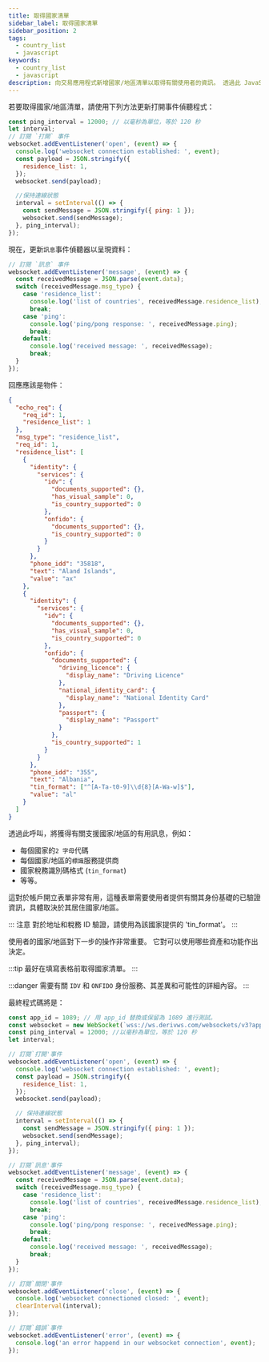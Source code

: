 ```yaml
---
title: 取得國家清單
sidebar_label: 取得國家清單
sidebar_position: 2
tags:
  - country_list
  - javascript
keywords:
  - country_list
  - javascript
description: 向交易應用程式新增國家/地區清單以取得有關使用者的資訊。 透過此 JavaScript API 範例學習做法。
---
```


<!-- :::caution
You can learn more about countries [here](/docs/terminology/trading/residence-list)
::: -->

若要取得國家/地區清單，請使用下列方法更新打開事件偵聽程式：

```js title="index.js" showLineNumbers
const ping_interval = 12000; // 以毫秒為單位，等於 120 秒
let interval;
// 訂閱 `打開` 事件
websocket.addEventListener('open', (event) => {
  console.log('websocket connection established: ', event);
  const payload = JSON.stringify({
    residence_list: 1,
  });
  websocket.send(payload);

  //保持連線狀態
  interval = setInterval(() => {
    const sendMessage = JSON.stringify({ ping: 1 });
    websocket.send(sendMessage);
  }, ping_interval);
});
```

現在，更新`訊息`事件偵聽器以呈現資料：

```js title="index.js" showLineNumbers
// 訂閱 `訊息` 事件
websocket.addEventListener('message', (event) => {
  const receivedMessage = JSON.parse(event.data);
  switch (receivedMessage.msg_type) {
    case 'residence_list':
      console.log('list of countries', receivedMessage.residence_list);
      break;
    case 'ping':
      console.log('ping/pong response: ', receivedMessage.ping);
      break;
    default:
      console.log('received message: ', receivedMessage);
      break;
  }
});
```

回應應該是物件：

```json showLineNumbers
{
  "echo_req": {
    "req_id": 1,
    "residence_list": 1
  },
  "msg_type": "residence_list",
  "req_id": 1,
  "residence_list": [
    {
      "identity": {
        "services": {
          "idv": {
            "documents_supported": {},
            "has_visual_sample": 0,
            "is_country_supported": 0
          },
          "onfido": {
            "documents_supported": {},
            "is_country_supported": 0
          }
        }
      },
      "phone_idd": "35818",
      "text": "Aland Islands",
      "value": "ax"
    },
    {
      "identity": {
        "services": {
          "idv": {
            "documents_supported": {},
            "has_visual_sample": 0,
            "is_country_supported": 0
          },
          "onfido": {
            "documents_supported": {
              "driving_licence": {
                "display_name": "Driving Licence"
              },
              "national_identity_card": {
                "display_name": "National Identity Card"
              },
              "passport": {
                "display_name": "Passport"
              }
            },
            "is_country_supported": 1
          }
        }
      },
      "phone_idd": "355",
      "text": "Albania",
      "tin_format": ["^[A-Ta-t0-9]\\d{8}[A-Wa-w]$"],
      "value": "al"
    }
  ]
}
```

透過此呼叫，將獲得有關支援國家/地區的有用訊息，例如：

- 每個國家的`2 字母`代碼
- 每個國家/地區的`標識`服務提供商
- 國家稅務識別碼格式 (`tin_format`)
- 等等。

這對於帳戶開立表單非常有用，這種表單需要使用者提供有關其身份基礎的已驗證資訊，具體取決於其居住國家/地區。

::: 注意
對於地址和稅務 ID 驗證，請使用為該國家提供的 'tin_format'。
:::

使用者的國家/地區對下一步的操作非常重要。 它對可以使用哪些資產和功能作出決定。

:::tip
最好在填寫表格前取得國家清單。
:::

:::danger
需要有關 `IDV` 和 `ONFIDO` 身份服務、其差異和可能性的詳細內容。
:::

最終程式碼將是：

```js title="index.js" showLineNumbers
const app_id = 1089; // 用 app_id 替換或保留為 1089 進行測試。
const websocket = new WebSocket(`wss://ws.derivws.com/websockets/v3?app_id=${app_id}`);
const ping_interval = 12000; //以毫秒為單位，等於 120 秒
let interval;

// 訂閱`打開'事件
websocket.addEventListener('open', (event) => {
  console.log('websocket connection established: ', event);
  const payload = JSON.stringify({
    residence_list: 1,
  });
  websocket.send(payload);

  // 保持連線狀態
  interval = setInterval(() => {
    const sendMessage = JSON.stringify({ ping: 1 });
    websocket.send(sendMessage);
  }, ping_interval);
});

// 訂閱`訊息'事件
websocket.addEventListener('message', (event) => {
  const receivedMessage = JSON.parse(event.data);
  switch (receivedMessage.msg_type) {
    case 'residence_list':
      console.log('list of countries', receivedMessage.residence_list);
      break;
    case 'ping':
      console.log('ping/pong response: ', receivedMessage.ping);
      break;
    default:
      console.log('received message: ', receivedMessage);
      break;
  }
});

// 訂閱`關閉'事件
websocket.addEventListener('close', (event) => {
  console.log('websocket connectioned closed: ', event);
  clearInterval(interval);
});

// 訂閱`錯誤`事件
websocket.addEventListener('error', (event) => {
  console.log('an error happend in our websocket connection', event);
});
```
